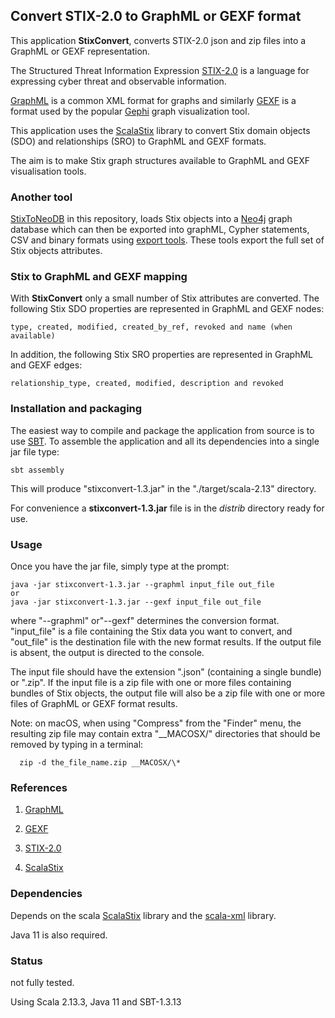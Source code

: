 ## Convert STIX-2.0 to GraphML or GEXF format 

This application **StixConvert**, converts STIX-2.0 json and zip files into a GraphML or GEXF representation. 

The Structured Threat Information Expression [STIX-2.0](https://oasis-open.github.io/cti-documentation/stix/intro) 
is a language for expressing cyber threat and observable information.

[GraphML](http://graphml.graphdrawing.org/) is a common XML format for graphs and similarly [GEXF](https://gephi.org/gexf/format/) is 
a format used by the popular [Gephi](https://gephi.org/) graph visualization tool.
 
This application uses the [ScalaStix](https://github.com/workingDog/scalastix) library
to convert Stix domain objects (SDO) and relationships (SRO) to GraphML and GEXF formats. 

The aim is to make Stix graph structures available to GraphML and GEXF visualisation tools.
 
### Another tool
[StixToNeoDB](https://github.com/workingDog/StixToNeoDB) in this repository,
loads Stix objects into a [Neo4j](https://neo4j.com/) graph database which can then be exported into graphML, 
Cypher statements, CSV and binary formats using [export tools](https://github.com/jexp/neo4j-shell-tools). 
These tools export the full set of Stix objects attributes.   
  
### Stix to GraphML and GEXF mapping

With **StixConvert** only a small number of Stix attributes are converted. The following Stix SDO properties are represented in GraphML and GEXF nodes:

    type, created, modified, created_by_ref, revoked and name (when available)

In addition, the following Stix SRO properties are represented in GraphML and GEXF edges:
           
    relationship_type, created, modified, description and revoked 

### Installation and packaging

The easiest way to compile and package the application from source is to use [SBT](http://www.scala-sbt.org/).
To assemble the application and all its dependencies into a single jar file type:

    sbt assembly

This will produce "stixconvert-1.3.jar" in the "./target/scala-2.13" directory.

For convenience a **stixconvert-1.3.jar** file is in the *distrib* directory ready for use.

### Usage

Once you have the jar file, simply type at the prompt:
 
    java -jar stixconvert-1.3.jar --graphml input_file out_file
    or
    java -jar stixconvert-1.3.jar --gexf input_file out_file
 
where "--graphml" or"--gexf" determines the conversion format. "input_file" is a file containing the 
Stix data you want to convert, and "out_file" is the destination file 
with the new format results. If the output file is absent, the output is directed to the console.
 
The input file should have the extension ".json" (containing a single bundle) or ".zip".
 If the input file is a zip file with one or more files containing bundles of Stix objects,
the output file will also be a zip file with one or more files of GraphML or GEXF format results.
 
Note: on macOS, when using "Compress" from the "Finder" menu, the resulting zip file may contain 
  extra "__MACOSX/" directories that should be removed by typing in a terminal:
  
      zip -d the_file_name.zip __MACOSX/\*
 
                
### References
 
1) [GraphML](http://graphml.graphdrawing.org/)

2) [GEXF](https://gephi.org/gexf/format/)

3) [STIX-2.0](https://oasis-open.github.io/cti-documentation/stix/intro) 

4) [ScalaStix](https://github.com/workingDog/scalastix)

### Dependencies

Depends on the scala [ScalaStix](https://github.com/workingDog/scalastix) library and the [scala-xml](https://github.com/scala/scala-xml) library.

Java 11 is also required.

### Status

not fully tested.

Using Scala 2.13.3, Java 11 and SBT-1.3.13


